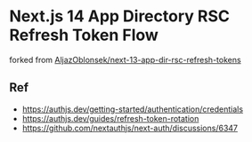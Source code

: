 # Next.js 14 App Directory RSC Refresh Token Flow

forked from [AljazOblonsek/next-13-app-dir-rsc-refresh-tokens](https://github.com/AljazOblonsek/next-13-app-dir-rsc-refresh-tokens)

## Ref

- https://authjs.dev/getting-started/authentication/credentials
- https://authjs.dev/guides/refresh-token-rotation
- https://github.com/nextauthjs/next-auth/discussions/6347

